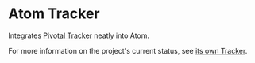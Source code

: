 # Atom Tracker

Integrates [Pivotal Tracker][1] neatly into Atom.

For more information on the project's current status, see [its own Tracker][2]. 

[1]: https://www.pivotaltracker.com
[2]: https://www.pivotaltracker.com/n/projects/1520307

